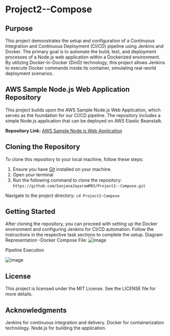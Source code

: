 
# Project2--Compose
## Purpose
This project demonstrates the setup and configuration of a Continuous Integration and Continuous Deployment (CI/CD) pipeline using Jenkins and Docker. The primary goal is to automate the build, test, and deployment processes of a Node.js web application within a Dockerized environment. By utilizing Docker-In-Docker (DinD) technology, this project allows Jenkins to execute Docker commands inside its container, simulating real-world deployment scenarios.
## AWS Sample Node.js Web Application Repository

This project builds upon the AWS Sample Node.js Web Application, which serves as the foundation for our CI/CD pipeline. The repository includes a simple Node.js application that can be deployed on AWS Elastic Beanstalk.

**Repository Link:** [AWS Sample Node.js Web Application](https://github.com/SanjanaJayaramM93/aws-elastic-beanstalk-express-js-sample.git)

## Cloning the Repository

To clone this repository to your local machine, follow these steps:

1. Ensure you have [Git](https://git-scm.com/) installed on your machine.
2. Open your terminal 
3. Run the following command to clone the repository:
   ```https://github.com/SanjanaJayaramM93/Project2--Compose.git```

Navigate to the project directory:
```cd Project2-Compose```
## Getting Started
After cloning the repository, you can proceed with setting up the Docker environment and configuring Jenkins for CI/CD automation. Follow the instructions in the respective task sections to complete the setup.
Diagram Representation -Docker Compose File:
![image](https://github.com/user-attachments/assets/0ad006a5-fee6-4077-b833-979608875848)

Pipeline Execution

![image](https://github.com/user-attachments/assets/623b0ece-9aa0-4ee8-a83f-397cbf023e71)



## License
This project is licensed under the MIT License. See the LICENSE file for more details.

## Acknowledgments
Jenkins for continuous integration and delivery.
Docker for containerization technology.
Node.js for building the application.

